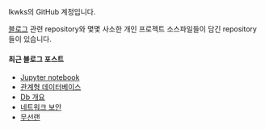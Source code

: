 lkwks의 GitHub 계정입니다.

[블로그](https://lkwks.github.io) 관련 repository와 몇몇 사소한 개인 프로젝트 소스파일들이 담긴 repository들이 있습니다.


#### 최근 블로그 포스트
<!-- BLOG-POST-LIST:START -->
- [Jupyter notebook](https://lkwks.github.io/%EA%B8%B0%ED%83%80/2021/12/13/jupyter-notebook.html)
- [관계형 데이터베이스](https://lkwks.github.io/db/2021/12/12/%EA%B4%80%EA%B3%84%ED%98%95-%EB%8D%B0%EC%9D%B4%ED%84%B0%EB%B2%A0%EC%9D%B4%EC%8A%A4.html)
- [Db 개요](https://lkwks.github.io/db/2021/12/11/DB-%EA%B0%9C%EC%9A%94.html)
- [네트워크 보안](https://lkwks.github.io/%EB%84%A4%ED%8A%B8%EC%9B%8C%ED%81%AC/2021/12/10/%EB%84%A4%ED%8A%B8%EC%9B%8C%ED%81%AC-%EB%B3%B4%EC%95%88.html)
- [무선랜](https://lkwks.github.io/%EB%84%A4%ED%8A%B8%EC%9B%8C%ED%81%AC/2021/12/09/%EB%AC%B4%EC%84%A0%EB%9E%9C.html)
<!-- BLOG-POST-LIST:END -->
  
<!--![Top Langs](https://github-readme-stats.vercel.app/api/top-langs/?username=lkwks)-->
